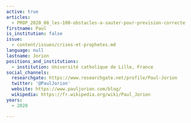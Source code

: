 ```yaml
---
active: true
articles:
  - PROP_2020_08_les-100-obstacles-a-sauter-pour-prevision-correcte
firstname: Paul
is_institution: false
issue:
  - content/issues/crises-et-prophetes.md
language: null
lastname: Jorion
positions_and_institutions:
  - institution: Université catholique de Lille, France
social_channels:
  researchgate: https://www.researchgate.net/profile/Paul-Jorion
  twitter: '@PaulJorion'
  website: https://www.pauljorion.com/blog/
  wikipedia: https://fr.wikipedia.org/wiki/Paul_Jorion
years:
  - 2020

---
```

